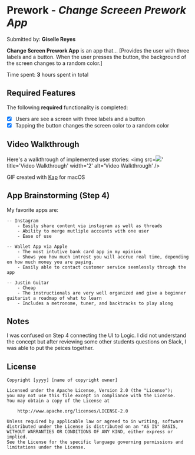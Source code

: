 # Prework - *Change Screeen Prework App*

Submitted by: **Giselle Reyes**

**Change Screen Prework App** is an app that... [Provides the user with three labels and a button. When the user presses the button, the background of the screen changes to a random color.] 

Time spent: **3** hours spent in total

## Required Features

The following **required** functionality is completed:

- [x] Users are see a screen with three labels and a button
- [x] Tapping the button changes the screen color to a random color
 
## Video Walkthrough

Here's a walkthrough of implemented user stories:
<img src=![](https://i.imgur.com/M11QAVt.gif)' title='Video Walkthrough' width='2' alt='Video Walkthrough' />

GIF created with 
[Kap](https://getkap.co/) for macOS

## App Brainstorming (Step 4)

My favorite apps are:

    -- Instagram
        - Easily share content via instagram as well as threads
        - Ability to merge mutliple accounts with one user
        - Ease of use
        
    -- Wallet App via Apple
        - The most intutive bank card app in my opinion
        - Shows you how much intrest you will accrue real time, depending on how much money you are paying.
        - Easily able to contact customer service seemlessly through the app
        
    -- Justin Guitar
        - Cheap
        - The instructionals are very well organized and give a beginner guitarist a roadmap of what to learn
        - Includes a metronome, tuner, and backtracks to play along
        
## Notes

I was confused on Step 4 connecting the UI to Logic. I did not understand the concept but after reviewing some other students questions on Slack, I was able to put the peices together.

## License

    Copyright [yyyy] [name of copyright owner]

    Licensed under the Apache License, Version 2.0 (the "License");
    you may not use this file except in compliance with the License.
    You may obtain a copy of the License at

        http://www.apache.org/licenses/LICENSE-2.0

    Unless required by applicable law or agreed to in writing, software
    distributed under the License is distributed on an "AS IS" BASIS,
    WITHOUT WARRANTIES OR CONDITIONS OF ANY KIND, either express or implied.
    See the License for the specific language governing permissions and
    limitations under the License.
